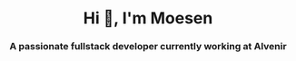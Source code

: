 <h1 align="center">Hi 👋, I'm Moesen</h1>
<h3 align="center">A passionate fullstack developer currently working at Alvenir</h3>
